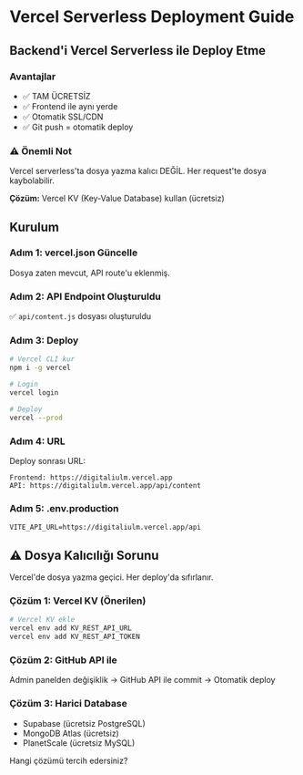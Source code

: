 # Vercel Serverless Deployment Guide

## Backend'i Vercel Serverless ile Deploy Etme

### Avantajlar
- ✅ TAM ÜCRETSİZ
- ✅ Frontend ile aynı yerde
- ✅ Otomatik SSL/CDN
- ✅ Git push = otomatik deploy

### ⚠️ Önemli Not
Vercel serverless'ta dosya yazma kalıcı DEĞİL. Her request'te dosya kaybolabilir.

**Çözüm:** Vercel KV (Key-Value Database) kullan (ücretsiz)

## Kurulum

### Adım 1: vercel.json Güncelle
Dosya zaten mevcut, API route'u eklenmiş.

### Adım 2: API Endpoint Oluşturuldu
✅ `api/content.js` dosyası oluşturuldu

### Adım 3: Deploy
```bash
# Vercel CLI kur
npm i -g vercel

# Login
vercel login

# Deploy
vercel --prod
```

### Adım 4: URL
Deploy sonrası URL:
```
Frontend: https://digitaliulm.vercel.app
API: https://digitaliulm.vercel.app/api/content
```

### Adım 5: .env.production
```env
VITE_API_URL=https://digitaliulm.vercel.app/api
```

## ⚠️ Dosya Kalıcılığı Sorunu

Vercel'de dosya yazma geçici. Her deploy'da sıfırlanır.

### Çözüm 1: Vercel KV (Önerilen)
```bash
# Vercel KV ekle
vercel env add KV_REST_API_URL
vercel env add KV_REST_API_TOKEN
```

### Çözüm 2: GitHub API ile
Admin panelden değişiklik → GitHub API ile commit → Otomatik deploy

### Çözüm 3: Harici Database
- Supabase (ücretsiz PostgreSQL)
- MongoDB Atlas (ücretsiz)
- PlanetScale (ücretsiz MySQL)

Hangi çözümü tercih edersiniz?
